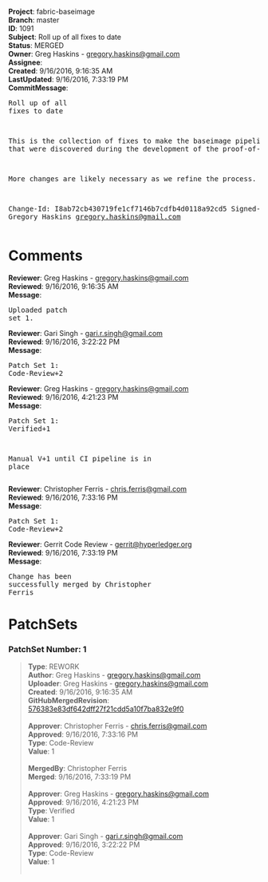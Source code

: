 <strong>Project</strong>: fabric-baseimage<br><strong>Branch</strong>: master<br><strong>ID</strong>: 1091<br><strong>Subject</strong>: Roll up of all fixes to date<br><strong>Status</strong>: MERGED<br><strong>Owner</strong>: Greg Haskins - gregory.haskins@gmail.com<br><strong>Assignee</strong>:<br><strong>Created</strong>: 9/16/2016, 9:16:35 AM<br><strong>LastUpdated</strong>: 9/16/2016, 7:33:19 PM<br><strong>CommitMessage</strong>:<br><pre>Roll up of all fixes to date

This is the collection of fixes to make the
baseimage pipeline work that were discovered during the
development of the proof-of-concept.

More changes are likely necessary as we refine the
process.

Change-Id: I8ab72cb430719fe1cf7146b7cdfb4d0118a92cd5
Signed-off-by: Gregory Haskins <gregory.haskins@gmail.com>
</pre><h1>Comments</h1><strong>Reviewer</strong>: Greg Haskins - gregory.haskins@gmail.com<br><strong>Reviewed</strong>: 9/16/2016, 9:16:35 AM<br><strong>Message</strong>: <pre>Uploaded patch set 1.</pre><strong>Reviewer</strong>: Gari Singh - gari.r.singh@gmail.com<br><strong>Reviewed</strong>: 9/16/2016, 3:22:22 PM<br><strong>Message</strong>: <pre>Patch Set 1: Code-Review+2</pre><strong>Reviewer</strong>: Greg Haskins - gregory.haskins@gmail.com<br><strong>Reviewed</strong>: 9/16/2016, 4:21:23 PM<br><strong>Message</strong>: <pre>Patch Set 1: Verified+1

Manual V+1 until CI pipeline is in place</pre><strong>Reviewer</strong>: Christopher Ferris - chris.ferris@gmail.com<br><strong>Reviewed</strong>: 9/16/2016, 7:33:16 PM<br><strong>Message</strong>: <pre>Patch Set 1: Code-Review+2</pre><strong>Reviewer</strong>: Gerrit Code Review - gerrit@hyperledger.org<br><strong>Reviewed</strong>: 9/16/2016, 7:33:19 PM<br><strong>Message</strong>: <pre>Change has been successfully merged by Christopher Ferris</pre><h1>PatchSets</h1><h3>PatchSet Number: 1</h3><blockquote><strong>Type</strong>: REWORK<br><strong>Author</strong>: Greg Haskins - gregory.haskins@gmail.com<br><strong>Uploader</strong>: Greg Haskins - gregory.haskins@gmail.com<br><strong>Created</strong>: 9/16/2016, 9:16:35 AM<br><strong>GitHubMergedRevision</strong>: [576383e83df642dff27f21cdd5a10f7ba832e9f0](https://github.com/hyperledger-gerrit-archive/fabric-baseimage/commit/576383e83df642dff27f21cdd5a10f7ba832e9f0)<br><br><strong>Approver</strong>: Christopher Ferris - chris.ferris@gmail.com<br><strong>Approved</strong>: 9/16/2016, 7:33:16 PM<br><strong>Type</strong>: Code-Review<br><strong>Value</strong>: 1<br><br><strong>MergedBy</strong>: Christopher Ferris<br><strong>Merged</strong>: 9/16/2016, 7:33:19 PM<br><br><strong>Approver</strong>: Greg Haskins - gregory.haskins@gmail.com<br><strong>Approved</strong>: 9/16/2016, 4:21:23 PM<br><strong>Type</strong>: Verified<br><strong>Value</strong>: 1<br><br><strong>Approver</strong>: Gari Singh - gari.r.singh@gmail.com<br><strong>Approved</strong>: 9/16/2016, 3:22:22 PM<br><strong>Type</strong>: Code-Review<br><strong>Value</strong>: 1<br><br></blockquote>